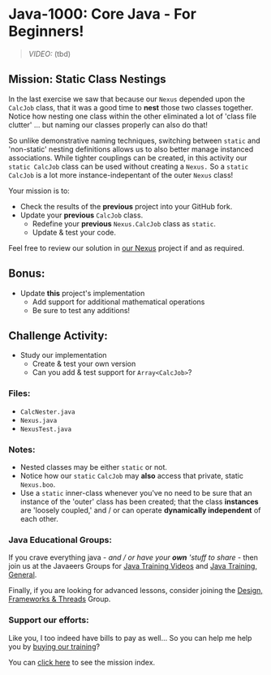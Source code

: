 # Java-1000: Core Java - For Beginners!

> _VIDEO:_ (tbd)

## Mission: Static Class Nestings
In the last exercise we saw that because our `Nexus` depended upon 
the `CalcJob` class, that it was a good time to __nest__ those two classes together. Notice how nesting one class within the other eliminated a lot of 'class file clutter' ... but naming our classes properly can also do that! 

So unlike demonstrative naming techniques, switching between `static` and 'non-static' nesting
definitions allows us to also better manage instanced associations. While tighter couplings can be created, in this activity our `static CalcJob` class can be used without creating a `Nexus.` So a `static CalcJob` is a lot more instance-indepentant of the outer `Nexus` class!

Your mission is to: 
- Check the results of the __previous__ project into your GitHub fork.
- Update your __previous__ `CalcJob` class.
  -  Redefine your __previous__ `Nexus.CalcJob` class as `static`.
   - Update & test your code.

Feel free to review our solution in [our Nexus](Nexus.java#L206) project if and as required.

## Bonus:
- Update __this__ project's implementation
  - Add support for additional mathematical operations
  - Be sure to test any additions!

## Challenge Activity:
- Study our implementation
  - Create & test your own version
  - Can you add & test support for `Array<CalcJob>`?

### Files:
* `CalcNester.java`
* `Nexus.java`
* `NexusTest.java`

### Notes:
- Nested classes may be either `static` or not.
- Notice how our `static` `CalcJob` may __also__ access that private, static `Nexus.boo`. 
- Use a `static` inner-class whenever you've no need to be sure
that an instance of the 'outer' class has been created; that the 
class __instances__ are 'loosely coupled,' and / or can operate __dynamically
independent__ of each other. 

### Java Educational Groups:
If you crave everything java - _and / or have your **own**
'stuff to share_ - then join us at the
Javaeers Groups for [Java Training Videos](https://www.facebook.com/JavaVideos9000/)
and [Java Training, General](https://www.facebook.com/groups/javatraining9000/).

Finally, if you are looking for advanced lessons, consider joining the
[Design, Frameworks & Threads](https://www.facebook.com/Java-Design-Frameworks-Thread-Video-Training-670850766419490)
Group.

### Support our efforts:
Like you, I too indeed have bills to pay as well... So you can help me help you
by [buying our training](https://www.udemy.com/course/how-to-java)?

You can [click here](../../../../MISSIONS.md) to see the mission index.


